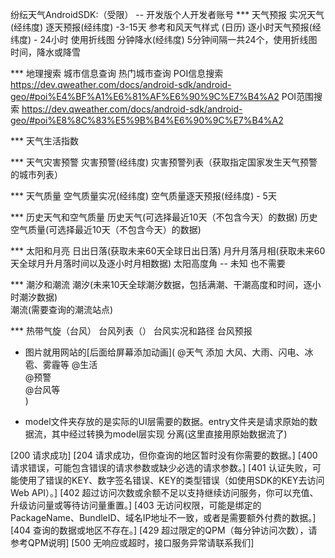 纷纭天气AndroidSDK:（受限）  -- 开发版个人开发者账号
*** 天气预报
	实况天气(经纬度)
	    [](https://dev.qweather.com/docs/android-sdk/android-weather/#%E5%AE%9E%E5%86%B5%E5%A4%A9%E6%B0%94)
	逐天预报(经纬度)   -3-15天 参考和风天气样式 (日历)
	    [](https://dev.qweather.com/docs/android-sdk/android-weather/#%E9%80%90%E5%A4%A9%E9%A2%84%E6%8A%A5)
	逐小时天气预报(经纬度)    - 24小时	使用折线图
	    [](https://dev.qweather.com/docs/android-sdk/android-weather/#%E9%80%90%E5%B0%8F%E6%97%B6%E5%A4%A9%E6%B0%94%E9%A2%84%E6%8A%A5)
	分钟降水(经纬度)  5分钟间隔一共24个，使用折线图 时间，降水或降雪
	    [](https://dev.qweather.com/docs/android-sdk/android-weather/#%E5%88%86%E9%92%9F%E9%99%8D%E6%B0%B4)


*** 地理搜索
	城市信息查询
	    [](https://dev.qweather.com/docs/android-sdk/android-geo/#%E5%9F%8E%E5%B8%82%E4%BF%A1%E6%81%AF%E6%9F%A5%E8%AF%A2)
	热门城市查询
	    [](https://dev.qweather.com/docs/android-sdk/android-geo/#%E7%83%AD%E9%97%A8%E5%9F%8E%E5%B8%82%E6%9F%A5%E8%AF%A2)
	POI信息搜索
	    https://dev.qweather.com/docs/android-sdk/android-geo/#poi%E4%BF%A1%E6%81%AF%E6%90%9C%E7%B4%A2
	POI范围搜索
	    https://dev.qweather.com/docs/android-sdk/android-geo/#poi%E8%8C%83%E5%9B%B4%E6%90%9C%E7%B4%A2

*** 天气生活指数
	    [](https://dev.qweather.com/docs/android-sdk/android-indices/)

*** 天气灾害预警
	灾害预警(经纬度)
	    [](https://dev.qweather.com/docs/android-sdk/android-warning/#%E7%81%BE%E5%AE%B3%E9%A2%84%E8%AD%A6)
	灾害预警列表（获取指定国家发生天气预警的城市列表）
	    [](https://dev.qweather.com/docs/android-sdk/android-warning/#%E7%81%BE%E5%AE%B3%E9%A2%84%E8%AD%A6%E5%88%97%E8%A1%A8)

*** 天气质量
	空气质量实况(经纬度)
	    [](https://dev.qweather.com/docs/android-sdk/android-air/#%E7%A9%BA%E6%B0%94%E8%B4%A8%E9%87%8F%E5%AE%9E%E5%86%B5)
	空气质量逐天预报(经纬度) - 5天
	    [](https://dev.qweather.com/docs/android-sdk/android-air/#%E7%A9%BA%E6%B0%94%E8%B4%A8%E9%87%8F%E9%80%90%E5%A4%A9%E9%A2%84%E6%8A%A5)

*** 历史天气和空气质量
	历史天气(可选择最近10天（不包含今天）的数据)
	    [](https://dev.qweather.com/docs/android-sdk/android-historical/#%E5%8E%86%E5%8F%B2%E5%A4%A9%E6%B0%94	)
	历史空气质量(可选择最近10天（不包含今天）的数据)
	    [](https://dev.qweather.com/docs/android-sdk/android-historical/#%E5%8E%86%E5%8F%B2%E7%A9%BA%E6%B0%94%E8%B4%A8%E9%87%8F)

*** 太阳和月亮
	日出日落(获取未来60天全球日出日落)
	    [](https://dev.qweather.com/docs/android-sdk/android-astronomy/#%E6%97%A5%E5%87%BA%E6%97%A5%E8%90%BD	)
	月升月落月相(获取未来60天全球月升月落时间以及逐小时月相数据)
	    [](https://dev.qweather.com/docs/android-sdk/android-astronomy/#%E6%9C%88%E5%8D%87%E6%9C%88%E8%90%BD%E6%9C%88%E7%9B%B8)
	太阳高度角  -- 未知 也不需要
	    [](https://dev.qweather.com/docs/android-sdk/android-astronomy/#%E5%A4%AA%E9%98%B3%E9%AB%98%E5%BA%A6%E8%A7%92)

*** 潮汐和潮流
	潮汐(未来10天全球潮汐数据，包括满潮、干潮高度和时间，逐小时潮汐数据)	
	    [](https://dev.qweather.com/docs/android-sdk/android-ocean/#%E6%BD%AE%E6%B1%90)
	潮流(需要查询的潮流站点)
	    [](https://dev.qweather.com/docs/android-sdk/android-ocean/#%E6%BD%AE%E6%B5%81)

*** 热带气旋（台风）
	台风列表（）
		[](https://dev.qweather.com/docs/android-sdk/android-tropical/#storm-list)
	台风实况和路径
		[](https://dev.qweather.com/docs/android-sdk/android-tropical/#%E5%8F%B0%E9%A3%8E%E5%AE%9E%E5%86%B5%E5%92%8C%E8%B7%AF%E5%BE%84)
	台风预报
		[](https://dev.qweather.com/docs/android-sdk/android-tropical/#%E5%8F%B0%E9%A3%8E%E9%A2%84%E6%8A%A5)


* 图片就用网站的[后面给屏幕添加动画](
    @天气     添加 大风、大雨、闪电、冰雹、雾霾等
    @生活     
    @预警     
    @台风等    
  )
  
* model文件夹存放的是实际的UI层需要的数据。entry文件夹是请求原始的数据流，其中经过转换为model层实现 分离(这里直接用原始数据流了)



[200	请求成功]
[204	请求成功，但你查询的地区暂时没有你需要的数据。]
[400	请求错误，可能包含错误的请求参数或缺少必选的请求参数。]
[401	认证失败，可能使用了错误的KEY、数字签名错误、KEY的类型错误（如使用SDK的KEY去访问Web API）。]
[402	超过访问次数或余额不足以支持继续访问服务，你可以充值、升级访问量或等待访问量重置。]
[403	无访问权限，可能是绑定的PackageName、BundleID、域名IP地址不一致，或者是需要额外付费的数据。]
[404	查询的数据或地区不存在。]
[429	超过限定的QPM（每分钟访问次数），请参考QPM说明]
[500	无响应或超时，接口服务异常请联系我们]
